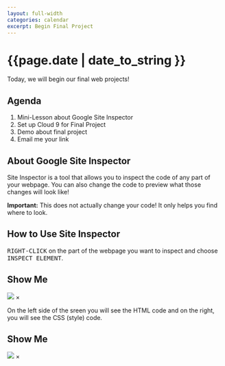 ```yaml
---
layout: full-width
categories: calendar
excerpt: Begin Final Project
---
```

# {{page.date | date_to_string }} #

Today, we will begin our final web projects!


## Agenda ##
1.  Mini-Lesson about Google Site Inspector
2.  Set up Cloud 9 for Final Project
3.  Demo about final project
4.  Email me your link


## About Google Site Inspector ##

Site Inspector is a tool that allows you to inspect the code of any part of your webpage.  You can also change the code to preview what those changes will look like!

**Important:** This does not actually change your code!  It only helps you find where to look.

## How to Use Site Inspector ##

<kbd>RIGHT-CLICK</kbd> on the part of the webpage you want to inspect and choose <kbd>INSPECT ELEMENT</kbd>.

<div id="myModal" class="reveal-modal" data-reveal>
  <h2>Show Me</h2>
    <img src="https://dl.dropboxusercontent.com/u/3135266/classes/Assignments/Web/Screenshot%202014-03-18%2012.00.07.png">
  <a class="close-reveal-modal">&#215;</a>
</div>

On the left side of the sreen you will see the HTML code and on the right, you will see the CSS (style) code.

<div id="myModal" class="reveal-modal" data-reveal>
  <h2>Show Me</h2>
    <img src="https://dl.dropboxusercontent.com/u/3135266/classes/Assignments/Web/Screenshot%202014-03-18%2012.00.32.png">
  <a class="close-reveal-modal">&#215;</a>
</div>


